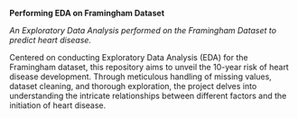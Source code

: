 **Performing EDA on Framingham Dataset**

*An Exploratory Data Analysis performed on the Framingham Dataset to predict heart disease.*

Centered on conducting Exploratory Data Analysis (EDA) for the Framingham dataset, this repository aims to unveil the 10-year risk of heart disease development. Through meticulous handling of missing values, dataset cleaning, and thorough exploration, the project delves into understanding the intricate relationships between different factors and the initiation of heart disease.
